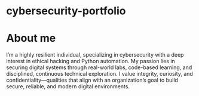 # cybersecurity-portfolio
# About me 
I’m a highly resilient individual, specializing in cybersecurity with a deep interest in ethical hacking and Python automation. My passion lies in securing digital systems through real-world labs, code-based learning, and disciplined, continuous technical exploration. I value integrity, curiosity, and confidentiality—qualities that align with an organization’s goal to build secure, reliable, and modern digital environments.

